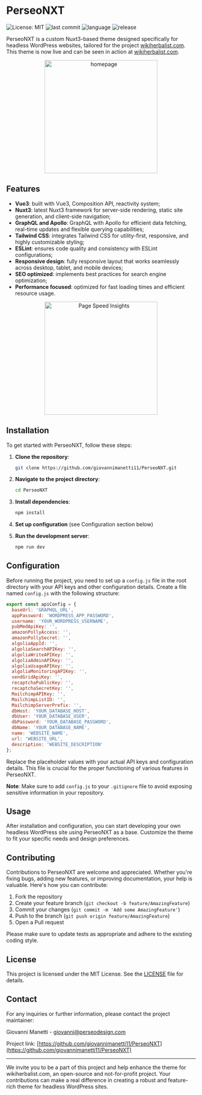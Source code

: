 # PerseoNXT

![License: MIT](https://img.shields.io/badge/License-MIT-yellow.svg)
![last commit](https://img.shields.io/github/last-commit/giovannimanetti11/PerseoNXT)
![language](https://img.shields.io/github/languages/top/giovannimanetti11/PerseoNXT)
![release](https://img.shields.io/github/v/release/giovannimanetti11/PerseoNXT?include_prereleases)

PerseoNXT is a custom Nuxt3-based theme designed specifically for headless WordPress websites, tailored for the project [wikiherbalist.com](https://wikiherbalist.com). This theme is now live and can be seen in action at [wikiherbalist.com](https://wikiherbalist.com).

<p align="center">
<img src="https://github.com/user-attachments/assets/1b48f4bd-8628-4e8f-bea2-8e28bf12b7d6" alt="homepage" width="300">
</p>

## Features

- **Vue3**: built with Vue3, Composition API, reactivity system;
- **Nuxt3**: latest Nuxt3 framework for server-side rendering, static site generation, and client-side navigation;
- **GraphQL and Apollo**: GraphQL with Apollo for efficient data fetching, real-time updates and flexible querying capabilities;
- **Tailwind CSS**: integrates Tailwind CSS for utility-first, responsive, and highly customizable styling;
- **ESLint**: ensures code quality and consistency with ESLint configurations;
- **Responsive design**: fully responsive layout that works seamlessly across desktop, tablet, and mobile devices;
- **SEO optimized**: implements best practices for search engine optimization;
- **Performance focused**: optimized for fast loading times and efficient resource usage.

<p align="center">
  <img src="https://github.com/user-attachments/assets/1ba482cb-f808-4e3b-b42b-7ae20b2c8d58" alt="Page Speed Insights" width="300">
</p>

## Installation

To get started with PerseoNXT, follow these steps:

1. **Clone the repository**:
   ```bash
   git clone https://github.com/giovannimanetti11/PerseoNXT.git
   ```

2. **Navigate to the project directory**:
   ```bash
   cd PerseoNXT
   ```

3. **Install dependencies**:
   ```bash
   npm install
   ```

4. **Set up configuration** (see Configuration section below)

5. **Run the development server**:
   ```bash
   npm run dev
   ```

## Configuration

Before running the project, you need to set up a `config.js` file in the root directory with your API keys and other configuration details. Create a file named `config.js` with the following structure:

```javascript
export const apiConfig = {
  baseUrl: 'GRAPHQL_URL',
  appPassword: 'WORDPRESS_APP_PASSWORD',
  username: 'YOUR_WORDPRESS_USERNAME',
  pubMedApiKey: '',
  amazonPollyAccess: '',
  amazonPollySecret: '',
  algoliaAppId: '',
  algoliaSearchAPIKey: '',
  algoliaWriteAPIKey: '',
  algoliaAdminAPIKey: '',
  algoliaUsageAPIKey: '',
  algoliaMonitoringAPIKey: '',
  sendGridApiKey: '',
  recaptchaPublicKey: '',
  recaptchaSecretKey: '',
  MailchimpAPIKey: '',
  MailchimpListID: '',
  MailchimpServerPrefix: '',
  dbHost: 'YOUR_DATABASE_HOST',
  dbUser: 'YOUR_DATABASE_USER',
  dbPassword: 'YOUR_DATABASE_PASSWORD',
  dbName: 'YOUR_DATABASE_NAME',
  name: 'WEBSITE_NAME',
  url: 'WEBSITE_URL',
  description: 'WEBSITE_DESCRIPTION'
};
```

Replace the placeholder values with your actual API keys and configuration details. This file is crucial for the proper functioning of various features in PerseoNXT.

**Note**: Make sure to add `config.js` to your `.gitignore` file to avoid exposing sensitive information in your repository.

## Usage

After installation and configuration, you can start developing your own headless WordPress site using PerseoNXT as a base. Customize the theme to fit your specific needs and design preferences.

## Contributing

Contributions to PerseoNXT are welcome and appreciated. Whether you're fixing bugs, adding new features, or improving documentation, your help is valuable. Here's how you can contribute:

1. Fork the repository
2. Create your feature branch (`git checkout -b feature/AmazingFeature`)
3. Commit your changes (`git commit -m 'Add some AmazingFeature'`)
4. Push to the branch (`git push origin feature/AmazingFeature`)
5. Open a Pull request

Please make sure to update tests as appropriate and adhere to the existing coding style.

## License

This project is licensed under the MIT License. See the [LICENSE](LICENSE) file for details.

## Contact

For any inquiries or further information, please contact the project maintainer:

Giovanni Manetti - [giovanni@perseodesign.com](mailto:giovanni@perseodesign.com)

Project link: [https://github.com/giovannimanetti11/PerseoNXT](https://github.com/giovannimanetti11/PerseoNXT)

---

We invite you to be a part of this project and help enhance the theme for wikiherbalist.com, an open-source and not-for-profit project. Your contributions can make a real difference in creating a robust and feature-rich theme for headless WordPress sites.
